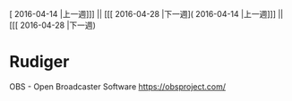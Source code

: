 [ 2016-04-14 |上一週]]] || [[[ 2016-04-28 |下一週]( 2016-04-14 |上一週]]] || [[[ 2016-04-28 |下一週)



# Rudiger

OBS - Open Broadcaster Software
<https://obsproject.com/>  